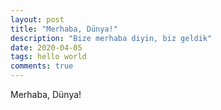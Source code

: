 ```yaml
---
layout: post
title: "Merhaba, Dünya!"
description: "Bize merhaba diyin, biz geldik"
date: 2020-04-05
tags: hello world
comments: true
---
```

Merhaba, Dünya!
